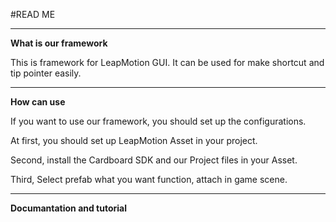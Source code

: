#READ ME

---

**What is our framework**

This is framework for LeapMotion GUI.
It can be used for make shortcut and tip pointer easily.

---

**How can use**

If you want to use our framework, you should set up the configurations.

At first, you should set up LeapMotion Asset in your project.

Second, install the Cardboard SDK and our Project files in your Asset.

Third, Select prefab what you want function, attach in game scene.

---

**Documantation and tutorial**

